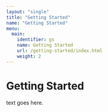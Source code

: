 ```yaml
---
layout: "single"
title: "Getting Started"
name: "Getting Started"
menu:
  main:
    identifier: gs
    name: Getting Started
    url: /getting-started/index.html
    weight: 2
---
```


# Getting Started

text goes here.